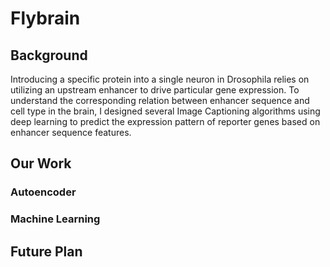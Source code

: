 # Flybrain
## Background
<p>Introducing a specific protein into a single neuron in Drosophila relies on utilizing an upstream enhancer to drive
particular gene expression. To understand the corresponding relation between enhancer sequence and cell type in the
brain, I designed several Image Captioning algorithms using deep learning to predict the expression pattern of reporter
genes based on enhancer sequence features.</p>

## Our Work
### Autoencoder
### Machine Learning
## Future Plan
